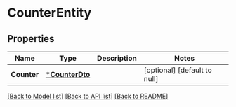 # CounterEntity

## Properties
Name | Type | Description | Notes
------------ | ------------- | ------------- | -------------
**Counter** | [***CounterDto**](CounterDTO.md) |  | [optional] [default to null]

[[Back to Model list]](../README.md#documentation-for-models) [[Back to API list]](../README.md#documentation-for-api-endpoints) [[Back to README]](../README.md)


